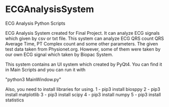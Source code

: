 # ECGAnalysisSystem
ECG Analysis Python Scripts

ECG Analysis System created for Final Project. It can analyze ECG signals which given by csv or txt file. This system can analyze ECG QRS count
QRS Average Time, PT Complex count and some other parameters. The given test data taken from Physionet.org. However, some of them were taken by 
our own ECG signal which taken by Biopac System.

This system contains an UI system which created by PyQt4. You can find it in Main Scripts and you can run it with

"python3 MainWindow.py"

Also, you need to install libraries for using. 
1 - pip3 install biosppy
2 - pip3 install matplotlib
3 - pip3 install scipy
4 - pip3 install numpy
5 - pip3 install statistics
